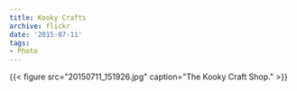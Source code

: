 ```yaml
---
title: Kooky Crafts
archive: flickr
date: '2015-07-11'
tags:
- Photo
---
```

{{< figure src="20150711_151926.jpg" caption="The Kooky Craft Shop." >}}
